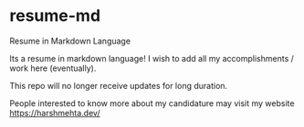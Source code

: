 # resume-md
Resume in Markdown Language

Its a resume in markdown language! I wish to add all my accomplishments / work here (eventually).

This repo will no longer receive updates for long duration.

People interested to know more about my candidature may visit my website https://harshmehta.dev/
